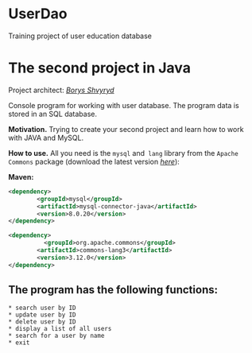# UserDao
Training project of user education database
# The second project in Java

Project architect: [*Borys Shvyryd*](https://github.com/BorysShvyryd)

Console program for working with user database. The program data is stored in an SQL database.

**Motivation.** Trying to create your second project and learn how to work with JAVA and MySQL.

**How to use.** All you need is the `mysql` and` lang` library from the `Apache Commons` package (download the latest version [*here*](https://mvnrepository.com/artifact/org.apache.commons/commons-lang3 )):

**Maven:**
```xml
<dependency>
        <groupId>mysql</groupId>
        <artifactId>mysql-connector-java</artifactId>
        <version>8.0.20</version>
</dependency>
```

```xml
<dependency>
	      <groupId>org.apache.commons</groupId>
        <artifactId>commons-lang3</artifactId>
        <version>3.12.0</version>
</dependency>
```

## The program has the following functions:

	* search user by ID
	* update user by ID
	* delete user by ID
	* display a list of all users
	* search for a user by name
	* exit
